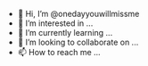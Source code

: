 - 👋 Hi, I’m @onedayyouwillmissme
- 👀 I’m interested in ...
- 🌱 I’m currently learning ...
- 💞️ I’m looking to collaborate on ...
- 📫 How to reach me ...

<!---
onedayyouwillmissme/onedayyouwillmissme is a ✨ special ✨ repository because its `README.md` (this file) appears on your GitHub profile.
You can click the Preview link to take a look at your changes.
--->
